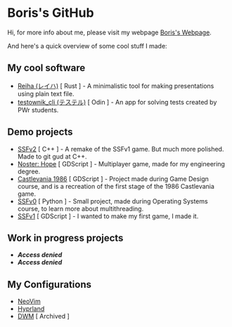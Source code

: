 # Boris's GitHub

Hi, for more info about me, please visit my webpage [Boris's Webpage](https://barysk.github.io/).

And here's a quick overview of some cool stuff I made:

## My cool software

* [Reiha (レイハ)](https://github.com/Barysk/reiha) [ Rust ] - A minimalistic tool for making presentations using plain text file.
* [testownik_cli (テステル)](https://github.com/Barysk/testownik_cli) [ Odin ] - An app for solving tests created by PWr students.

## Demo projects

* [SSFv2](https://github.com/Barysk/SSFv2) [ C++ ] - A remake of the SSFv1 game. But much more polished. Made to git gud at C++.
* [Noster: Hope](https://github.com/Barysk/noster_hope) [ GDScript ] - Multiplayer game, made for my engineering degree.
* [Castlevania 1986](https://github.com/Barysk/castlevania_1986_godot) [ GDScript ] - Project made during Game Design course, and is a recreation of the first stage of the 1986 Castlevania game.
* [SSFv0](https://github.com/Barysk/SSFv0) [ Python ] - Small project, made during Operating Systems course, to learn more about multithreading.
* [SSFv1](https://github.com/Barysk/SSFv1) [ GDScript ] - I wanted to make my first game, I made it.

## Work in progress projects

* ***Access denied***
* ***Access denied***

## My Configurations

* [NeoVim](https://github.com/Barysk/nvim)
* [Hyprland](https://github.com/Barysk/dot_hyprland)
* [DWM](https://github.com/Barysk/dot_dwm) [ Archived ]
